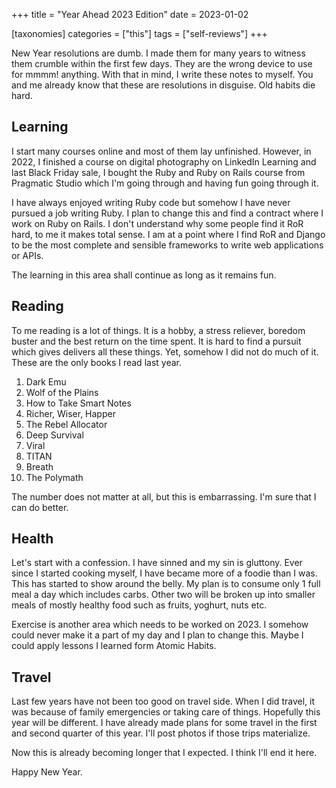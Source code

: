 +++
title = "Year Ahead 2023 Edition"
date = 2023-01-02

[taxonomies]
categories = ["this"]
tags = ["self-reviews"]
+++

New Year resolutions are dumb. I made them for many years to witness them crumble within the first few days. They are the wrong device to use for mmmm! anything. With that in mind, I write these notes to myself. You and me already know that these are resolutions in disguise. Old habits die hard.

## Learning 

I start many courses online and most of them lay unfinished. However, in 2022, I finished a course on digital photography on LinkedIn Learning and last Black Friday sale, I bought the Ruby and Ruby on Rails course from Pragmatic Studio which I'm going through and having fun going through it.

I have always enjoyed writing Ruby code but somehow I have never pursued a job writing Ruby. I plan to change this and find a contract where I work on Ruby on Rails. I don't understand why some people find it RoR hard, to me it makes total sense. I am at a point where I find RoR and Django to be the most complete and sensible frameworks to write web applications or APIs.

The learning in this area shall continue as long as it remains fun.

## Reading

To me reading is a lot of things. It is a hobby, a stress reliever, boredom buster and the best return on the time spent. It is hard to find a pursuit which gives delivers all these things. Yet, somehow I did not do much of it. These are the only books I read last year.

1. Dark Emu
2. Wolf of the Plains
3. How to Take Smart Notes
4. Richer, Wiser, Happer
5. The Rebel Allocator
6. Deep Survival
7. Viral
8. TITAN
9. Breath
10. The Polymath

The number does not matter at all, but this is embarrassing. I'm sure that I can do better.


## Health

Let's start with a confession. I have sinned and my sin is gluttony. Ever since I started cooking myself, I have became more of a foodie than I was. This has started to show around the belly. My plan is to consume only 1 full meal a day which includes carbs. Other two will be broken up into smaller meals of mostly healthy food such as fruits, yoghurt, nuts etc. 

Exercise is another area which needs to be worked on 2023. I somehow could never make it a part of my day and I plan to change this. Maybe I could apply lessons I learned form Atomic Habits.

## Travel

Last few years have not been too good on travel side. When I did travel, it was because of family emergencies or taking care of things. Hopefully this year will be different. I have already made plans for some travel in the first and second quarter of this year. I'll post photos if those trips materialize.

Now this is already becoming longer that I expected. I think I'll end it here. 

Happy New Year.
